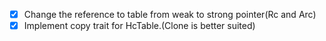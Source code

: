 - [x] Change the reference to table from weak to strong pointer(Rc and Arc)
- [x] Implement copy trait for HcTable.(Clone is better suited)